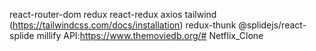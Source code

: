react-router-dom
redux
react-redux
axios
tailwind (https://tailwindcss.com/docs/installation)
redux-thunk
@splidejs/react-splide
millify
API:https://www.themoviedb.org/# Netflix_Clone
